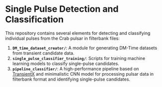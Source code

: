 # Single Pulse Detection and Classification

This repository contains several elements for detecting and classifying individual pulses from the Crab pulsar in filterbank files:

1. **`DM_time_dataset_creator/`**: A module for generating DM-Time datasets from transient candidate data.
2. **`single_pulse_classifier_training/`**: Scripts for training machine learning models to classify single-pulse candidates.
3. **`pipeline_classifier/`**: A high-performance pipeline based on [TransientX](https://github.com/ypmen/TransientX) and minimalistic CNN model
 for processing pulsar data in filterbank format and identifying single-pulse candidates.
